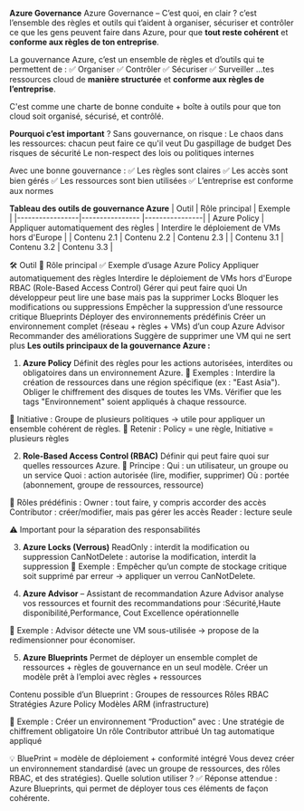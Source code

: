 **Azure Governance**
Azure Governance – C’est quoi, en clair ?
c’est l’ensemble des règles et outils qui t’aident à organiser, sécuriser et contrôler ce que les gens peuvent faire dans Azure, pour que **tout reste cohérent** et **conforme aux règles de ton entreprise**.

La gouvernance Azure, c’est un ensemble de règles et d’outils qui te permettent de :
✅ Organiser
✅ Contrôler
✅ Sécuriser
✅ Surveiller
...tes ressources cloud de **manière structurée** et **conforme aux règles de l’entreprise**.

C'est comme une charte de bonne conduite + boîte à outils pour que ton cloud soit organisé, sécurisé, et contrôlé.

**Pourquoi c’est important** ?
Sans gouvernance, on risque :
Le chaos dans les ressources: chacun peut faire ce qu'il veut
Du gaspillage de budget
Des risques de sécurité
Le non-respect des lois ou politiques internes

Avec une bonne gouvernance :
✅ Les règles sont claires
✅ Les accès sont bien gérés
✅ Les ressources sont bien utilisées
✅ L’entreprise est conforme aux normes


**Tableau des outils de gouvernance Azure**
|  Outil	        |  Rôle principal                 |    Exemple    |
|-----------------|----------------                 |----------------|
| Azure Policy   | Appliquer automatiquement des règles	  | Interdire le déploiement de VMs hors d'Europe    |
| Contenu 2.1    | Contenu 2.2    | Contenu 2.3    |
| Contenu 3.1    | Contenu 3.2    | Contenu 3.3    |



🛠️ Outil	                🎯 Rôle principal	               ✅ Exemple d’usage
Azure Policy	Appliquer automatiquement des règles	Interdire le déploiement de VMs hors d'Europe
RBAC (Role-Based Access Control)	Gérer qui peut faire quoi	Un développeur peut lire une base mais pas la supprimer
Locks	Bloquer les modifications ou suppressions	Empêcher la suppression d’une ressource critique
Blueprints	Déployer des environnements prédéfinis	Créer un environnement complet (réseau + règles + VMs) d’un coup
Azure Advisor	Recommander des améliorations	Suggère de supprimer une VM qui ne sert plus
 **Les outils principaux de la gouvernance Azure :**

1. **Azure Policy** 
Définit des règles pour les actions autorisées, interdites ou obligatoires dans un environnement Azure.
📌 Exemples :
Interdire la création de ressources dans une région spécifique (ex : "East Asia").
Obliger le chiffrement des disques de toutes les VMs.
Vérifier que les tags "Environnement" soient appliqués à chaque ressource.

🔹 Initiative :
Groupe de plusieurs politiques → utile pour appliquer un ensemble cohérent de règles.
🧠 Retenir : Policy = une règle, Initiative = plusieurs règles

2. **Role-Based Access Control (RBAC)**
Définir qui peut faire quoi sur quelles ressources Azure.
🔐 Principe :
Qui : un utilisateur, un groupe ou un service
Quoi : action autorisée (lire, modifier, supprimer)
Où : portée (abonnement, groupe de ressources, ressource)

📌 Rôles prédéfinis :
Owner : tout faire, y compris accorder des accès
Contributor : créer/modifier, mais pas gérer les accès
Reader : lecture seule

⚠️ Important pour la séparation des responsabilités

3. **Azure Locks (Verrous)**
ReadOnly : interdit la modification ou suppression
CanNotDelete : autorise la modification, interdit la suppression
🧠 Exemple :
Empêcher qu’un compte de stockage critique soit supprimé par erreur → appliquer un verrou CanNotDelete.

4. **Azure Advisor** – Assistant de recommandation
Azure Advisor analyse vos ressources et fournit des recommandations pour :Sécurité,Haute disponibilité,Performance, Cout
Excellence opérationnelle

📌 Exemple :
Advisor détecte une VM sous-utilisée → propose de la redimensionner pour économiser.


5. **Azure Blueprints**
Permet de déployer un ensemble complet de ressources + règles de gouvernance en un seul modèle.
Créer un modèle prêt à l’emploi avec règles + ressources

Contenu possible d’un Blueprint :
Groupes de ressources
Rôles RBAC
Stratégies Azure Policy
Modèles ARM (infrastructure)


📌 Exemple :
Créer un environnement “Production” avec :
Une stratégie de chiffrement obligatoire
Un rôle Contributor attribué
Un tag automatique appliqué

💡 BluePrint = modèle de déploiement + conformité intégré
Vous devez créer un environnement standardisé (avec un groupe de ressources, des rôles RBAC, et des stratégies). Quelle solution utiliser ?
✅ Réponse attendue : Azure Blueprints, qui permet de déployer tous ces éléments de façon cohérente.


